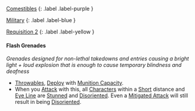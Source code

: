 
[Comestibles](Game/Core/Comestibles)
{: .label .label-purple }

[Military](Game/Military)
{: .label .label-blue }

[Requisition 2](Game/Deployment#Requisition)
{: .label .label-yellow }
#### Flash Grenades
*Grenades designed for non-lethal takedowns and entries causing a bright light + loud explosion that is enough to cause temporary blindness and deafness*

* [Throwables](Core/Comestibles#Throwables), [Deploy](Deployment) with [Munition Capacity](Additional-Attributes#Munition%20Capacity).
* When you [Attack](Core/Terminology#Attack) with this, all [Characters](Core/Terminology#Character) within a [Short](Core/Movement#Short) distance and [Eye Line](Core/Terminology#Eye%20Line) are [Stunned](Core/Effects#Stunned) and [Disoriented](Core/Effects#Disoriented). Even a [Mitigated Attack](Core/Terminology#Mitigated%20Attack) will still result in being [Disoriented](Core/Effects#Disoriented).

